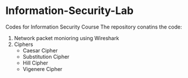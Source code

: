 # Information-Security-Lab
Codes for Information Security Course
The repository conatins the code:
<ol>
    <li>
        Network packet monioring using Wireshark
    </li>
    <li>
        Ciphers
        <ul>
            <li> Caesar Cipher </li>
            <li> Substitution Cipher </li>
            <li> Hill Cipher </li>
            <li> Vigenere Cipher </li>
        </ul>
    </li>
</ol>